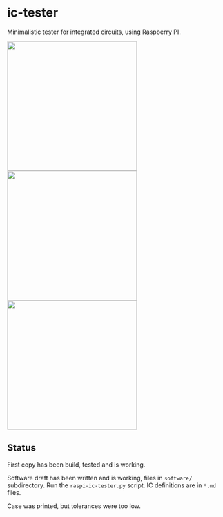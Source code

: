 # ic-tester

Minimalistic tester for integrated circuits, using Raspberry PI.

<img src="https://github.com/madworx/raspi-ic-tester/raw/master/doc/pcb-rendering-1.0.1.jpg" width="300">
<img src="https://github.com/madworx/raspi-ic-tester/raw/master/doc/case-rendering-1.0.2.jpg" width="300">
<img src="https://github.com/madworx/raspi-ic-tester/raw/master/doc/photo-pcb-1.0.2.jpg" width="300">

## Status

First copy has been build, tested and is working.

Software draft has been written and is working, files in `software/` subdirectory. Run the `raspi-ic-tester.py` script. IC definitions are in `*.md` files.

Case was printed, but tolerances were too low.
